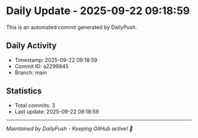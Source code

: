 # Daily Update - 2025-09-22 09:18:59

This is an automated commit generated by DailyPush.

## Daily Activity
- Timestamp: 2025-09-22 09:18:59
- Commit ID: a2299945
- Branch: main

## Statistics
- Total commits: 3
- Last update: 2025-09-22 09:18:59

---
*Maintained by DailyPush - Keeping GitHub active! 🚀*
